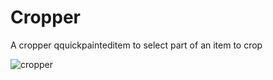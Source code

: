 # Cropper
A cropper qquickpainteditem to select part of an item to crop

![cropper](https://github.com/WilberforceZinhanzva/fluidd-cropper/assets/81520065/3e2ddf24-5ec8-4fd9-9e49-9f4663576937)

